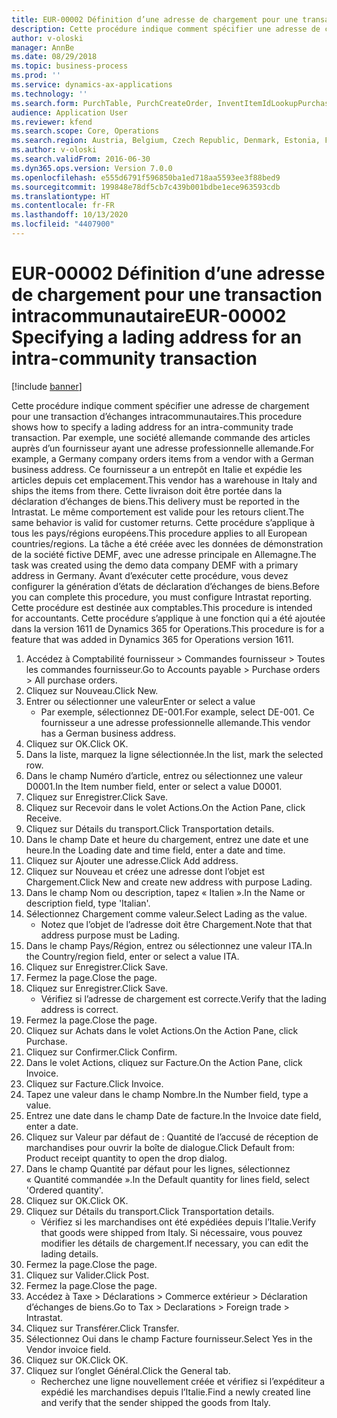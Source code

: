 ```yaml
---
title: EUR-00002 Définition d’une adresse de chargement pour une transaction intracommunautaire
description: Cette procédure indique comment spécifier une adresse de chargement pour une transaction d’échanges intracommunautaires.
author: v-oloski
manager: AnnBe
ms.date: 08/29/2018
ms.topic: business-process
ms.prod: ''
ms.service: dynamics-ax-applications
ms.technology: ''
ms.search.form: PurchTable, PurchCreateOrder, InventItemIdLookupPurchase, TransportationDocument, LogisticsPostalAddress, SysLookupMultiSelectGrid,  VendEditInvoice, VendEditInvoiceDefaultQuantityForLinesDropDialog, Intrastat, SysQueryForm
audience: Application User
ms.reviewer: kfend
ms.search.scope: Core, Operations
ms.search.region: Austria, Belgium, Czech Republic, Denmark, Estonia, Finland, France, Germany, Hungary, Ireland, Italy, Latvia, Lithuania, Netherlands, Poland, Spain, Sweden, United Kingdom
ms.author: v-oloski
ms.search.validFrom: 2016-06-30
ms.dyn365.ops.version: Version 7.0.0
ms.openlocfilehash: e555d6791f596850ba1ed718aa5593ee3f88bed9
ms.sourcegitcommit: 199848e78df5cb7c439b001bdbe1ece963593cdb
ms.translationtype: HT
ms.contentlocale: fr-FR
ms.lasthandoff: 10/13/2020
ms.locfileid: "4407900"
---
```

# <a name="eur-00002-specifying-a-lading-address-for-an-intra-community-transaction"></a><span data-ttu-id="3aabb-103">EUR-00002 Définition d’une adresse de chargement pour une transaction intracommunautaire</span><span class="sxs-lookup"><span data-stu-id="3aabb-103">EUR-00002 Specifying a lading address for an intra-community transaction</span></span>

[!include [banner](../../includes/banner.md)]

<span data-ttu-id="3aabb-104">Cette procédure indique comment spécifier une adresse de chargement pour une transaction d’échanges intracommunautaires.</span><span class="sxs-lookup"><span data-stu-id="3aabb-104">This procedure shows how to specify a lading address for an intra-community trade transaction.</span></span> <span data-ttu-id="3aabb-105">Par exemple, une société allemande commande des articles auprès d’un fournisseur ayant une adresse professionnelle allemande.</span><span class="sxs-lookup"><span data-stu-id="3aabb-105">For example, a Germany company orders items from a vendor with a German business address.</span></span> <span data-ttu-id="3aabb-106">Ce fournisseur a un entrepôt en Italie et expédie les articles depuis cet emplacement.</span><span class="sxs-lookup"><span data-stu-id="3aabb-106">This vendor has a warehouse in Italy and ships the items from there.</span></span> <span data-ttu-id="3aabb-107">Cette livraison doit être portée dans la déclaration d’échanges de biens.</span><span class="sxs-lookup"><span data-stu-id="3aabb-107">This delivery must be reported in the Intrastat.</span></span> <span data-ttu-id="3aabb-108">Le même comportement est valide pour les retours client.</span><span class="sxs-lookup"><span data-stu-id="3aabb-108">The same behavior is valid for customer returns.</span></span>
<span data-ttu-id="3aabb-109">Cette procédure s’applique à tous les pays/régions européens.</span><span class="sxs-lookup"><span data-stu-id="3aabb-109">This procedure applies to all European countries/regions.</span></span> <span data-ttu-id="3aabb-110">La tâche a été créée avec les données de démonstration de la société fictive DEMF, avec une adresse principale en Allemagne.</span><span class="sxs-lookup"><span data-stu-id="3aabb-110">The task was created using the demo data company DEMF with a primary address in Germany.</span></span> <span data-ttu-id="3aabb-111">Avant d’exécuter cette procédure, vous devez configurer la génération d’états de déclaration d’échanges de biens.</span><span class="sxs-lookup"><span data-stu-id="3aabb-111">Before you can complete this procedure, you must configure Intrastat reporting.</span></span> <span data-ttu-id="3aabb-112">Cette procédure est destinée aux comptables.</span><span class="sxs-lookup"><span data-stu-id="3aabb-112">This procedure is intended for accountants.</span></span> <span data-ttu-id="3aabb-113">Cette procédure s’applique à une fonction qui a été ajoutée dans la version 1611 de Dynamics 365 for Operations.</span><span class="sxs-lookup"><span data-stu-id="3aabb-113">This procedure is for a feature that was added in Dynamics 365 for Operations version 1611.</span></span>

1. <span data-ttu-id="3aabb-114">Accédez à Comptabilité fournisseur > Commandes fournisseur > Toutes les commandes fournisseur.</span><span class="sxs-lookup"><span data-stu-id="3aabb-114">Go to Accounts payable > Purchase orders > All purchase orders.</span></span>
2. <span data-ttu-id="3aabb-115">Cliquez sur Nouveau.</span><span class="sxs-lookup"><span data-stu-id="3aabb-115">Click New.</span></span>
3. <span data-ttu-id="3aabb-116">Entrer ou sélectionner une valeur</span><span class="sxs-lookup"><span data-stu-id="3aabb-116">Enter or select a value</span></span>
    * <span data-ttu-id="3aabb-117">Par exemple, sélectionnez DE-001.</span><span class="sxs-lookup"><span data-stu-id="3aabb-117">For example, select DE-001.</span></span> <span data-ttu-id="3aabb-118">Ce fournisseur a une adresse professionnelle allemande.</span><span class="sxs-lookup"><span data-stu-id="3aabb-118">This vendor has a German business address.</span></span>  
4. <span data-ttu-id="3aabb-119">Cliquez sur OK.</span><span class="sxs-lookup"><span data-stu-id="3aabb-119">Click OK.</span></span>
5. <span data-ttu-id="3aabb-120">Dans la liste, marquez la ligne sélectionnée.</span><span class="sxs-lookup"><span data-stu-id="3aabb-120">In the list, mark the selected row.</span></span>
6. <span data-ttu-id="3aabb-121">Dans le champ Numéro d’article, entrez ou sélectionnez une valeur D0001.</span><span class="sxs-lookup"><span data-stu-id="3aabb-121">In the Item number field, enter or select a value D0001.</span></span>
7. <span data-ttu-id="3aabb-122">Cliquez sur Enregistrer.</span><span class="sxs-lookup"><span data-stu-id="3aabb-122">Click Save.</span></span>
8. <span data-ttu-id="3aabb-123">Cliquez sur Recevoir dans le volet Actions.</span><span class="sxs-lookup"><span data-stu-id="3aabb-123">On the Action Pane, click Receive.</span></span>
9. <span data-ttu-id="3aabb-124">Cliquez sur Détails du transport.</span><span class="sxs-lookup"><span data-stu-id="3aabb-124">Click Transportation details.</span></span>
10. <span data-ttu-id="3aabb-125">Dans le champ Date et heure du chargement, entrez une date et une heure.</span><span class="sxs-lookup"><span data-stu-id="3aabb-125">In the Loading date and time field, enter a date and time.</span></span>
11. <span data-ttu-id="3aabb-126">Cliquez sur Ajouter une adresse.</span><span class="sxs-lookup"><span data-stu-id="3aabb-126">Click Add address.</span></span>
12. <span data-ttu-id="3aabb-127">Cliquez sur Nouveau et créez une adresse dont l’objet est Chargement.</span><span class="sxs-lookup"><span data-stu-id="3aabb-127">Click New and create new address with purpose Lading.</span></span>
13. <span data-ttu-id="3aabb-128">Dans le champ Nom ou description, tapez « Italien ».</span><span class="sxs-lookup"><span data-stu-id="3aabb-128">In the Name or description field, type 'Italian'.</span></span>
14. <span data-ttu-id="3aabb-129">Sélectionnez Chargement comme valeur.</span><span class="sxs-lookup"><span data-stu-id="3aabb-129">Select Lading as the value.</span></span>
    * <span data-ttu-id="3aabb-130">Notez que l’objet de l’adresse doit être Chargement.</span><span class="sxs-lookup"><span data-stu-id="3aabb-130">Note that that address purpose must be Lading.</span></span>  
15. <span data-ttu-id="3aabb-131">Dans le champ Pays/Région, entrez ou sélectionnez une valeur ITA.</span><span class="sxs-lookup"><span data-stu-id="3aabb-131">In the Country/region field, enter or select a value ITA.</span></span>
16. <span data-ttu-id="3aabb-132">Cliquez sur Enregistrer.</span><span class="sxs-lookup"><span data-stu-id="3aabb-132">Click Save.</span></span>
17. <span data-ttu-id="3aabb-133">Fermez la page.</span><span class="sxs-lookup"><span data-stu-id="3aabb-133">Close the page.</span></span>
18. <span data-ttu-id="3aabb-134">Cliquez sur Enregistrer.</span><span class="sxs-lookup"><span data-stu-id="3aabb-134">Click Save.</span></span>
    * <span data-ttu-id="3aabb-135">Vérifiez si l’adresse de chargement est correcte.</span><span class="sxs-lookup"><span data-stu-id="3aabb-135">Verify that the lading address is correct.</span></span>  
19. <span data-ttu-id="3aabb-136">Fermez la page.</span><span class="sxs-lookup"><span data-stu-id="3aabb-136">Close the page.</span></span>
20. <span data-ttu-id="3aabb-137">Cliquez sur Achats dans le volet Actions.</span><span class="sxs-lookup"><span data-stu-id="3aabb-137">On the Action Pane, click Purchase.</span></span>
21. <span data-ttu-id="3aabb-138">Cliquez sur Confirmer.</span><span class="sxs-lookup"><span data-stu-id="3aabb-138">Click Confirm.</span></span>
22. <span data-ttu-id="3aabb-139">Dans le volet Actions, cliquez sur Facture.</span><span class="sxs-lookup"><span data-stu-id="3aabb-139">On the Action Pane, click Invoice.</span></span>
23. <span data-ttu-id="3aabb-140">Cliquez sur Facture.</span><span class="sxs-lookup"><span data-stu-id="3aabb-140">Click Invoice.</span></span>
24. <span data-ttu-id="3aabb-141">Tapez une valeur dans le champ Nombre.</span><span class="sxs-lookup"><span data-stu-id="3aabb-141">In the Number field, type a value.</span></span>
25. <span data-ttu-id="3aabb-142">Entrez une date dans le champ Date de facture.</span><span class="sxs-lookup"><span data-stu-id="3aabb-142">In the Invoice date field, enter a date.</span></span>
26. <span data-ttu-id="3aabb-143">Cliquez sur Valeur par défaut de : Quantité de l’accusé de réception de marchandises pour ouvrir la boîte de dialogue.</span><span class="sxs-lookup"><span data-stu-id="3aabb-143">Click Default from: Product receipt quantity to open the drop dialog.</span></span>
27. <span data-ttu-id="3aabb-144">Dans le champ Quantité par défaut pour les lignes, sélectionnez « Quantité commandée ».</span><span class="sxs-lookup"><span data-stu-id="3aabb-144">In the Default quantity for lines field, select 'Ordered quantity'.</span></span>
28. <span data-ttu-id="3aabb-145">Cliquez sur OK.</span><span class="sxs-lookup"><span data-stu-id="3aabb-145">Click OK.</span></span>
29. <span data-ttu-id="3aabb-146">Cliquez sur Détails du transport.</span><span class="sxs-lookup"><span data-stu-id="3aabb-146">Click Transportation details.</span></span>
    * <span data-ttu-id="3aabb-147">Vérifiez si les marchandises ont été expédiées depuis l’Italie.</span><span class="sxs-lookup"><span data-stu-id="3aabb-147">Verify that goods were shipped from Italy.</span></span> <span data-ttu-id="3aabb-148">Si nécessaire, vous pouvez modifier les détails de chargement.</span><span class="sxs-lookup"><span data-stu-id="3aabb-148">If necessary, you can edit the lading details.</span></span>  
30. <span data-ttu-id="3aabb-149">Fermez la page.</span><span class="sxs-lookup"><span data-stu-id="3aabb-149">Close the page.</span></span>
31. <span data-ttu-id="3aabb-150">Cliquez sur Valider.</span><span class="sxs-lookup"><span data-stu-id="3aabb-150">Click Post.</span></span>
32. <span data-ttu-id="3aabb-151">Fermez la page.</span><span class="sxs-lookup"><span data-stu-id="3aabb-151">Close the page.</span></span>
33. <span data-ttu-id="3aabb-152">Accédez à Taxe > Déclarations > Commerce extérieur > Déclaration d’échanges de biens.</span><span class="sxs-lookup"><span data-stu-id="3aabb-152">Go to Tax > Declarations > Foreign trade > Intrastat.</span></span>
34. <span data-ttu-id="3aabb-153">Cliquez sur Transférer.</span><span class="sxs-lookup"><span data-stu-id="3aabb-153">Click Transfer.</span></span>
35. <span data-ttu-id="3aabb-154">Sélectionnez Oui dans le champ Facture fournisseur.</span><span class="sxs-lookup"><span data-stu-id="3aabb-154">Select Yes in the Vendor invoice field.</span></span>
36. <span data-ttu-id="3aabb-155">Cliquez sur OK.</span><span class="sxs-lookup"><span data-stu-id="3aabb-155">Click OK.</span></span>
37. <span data-ttu-id="3aabb-156">Cliquez sur l’onglet Général.</span><span class="sxs-lookup"><span data-stu-id="3aabb-156">Click the General tab.</span></span>
    * <span data-ttu-id="3aabb-157">Recherchez une ligne nouvellement créée et vérifiez si l’expéditeur a expédié les marchandises depuis l’Italie.</span><span class="sxs-lookup"><span data-stu-id="3aabb-157">Find a newly created line and verify that the sender shipped the goods from Italy.</span></span>  

